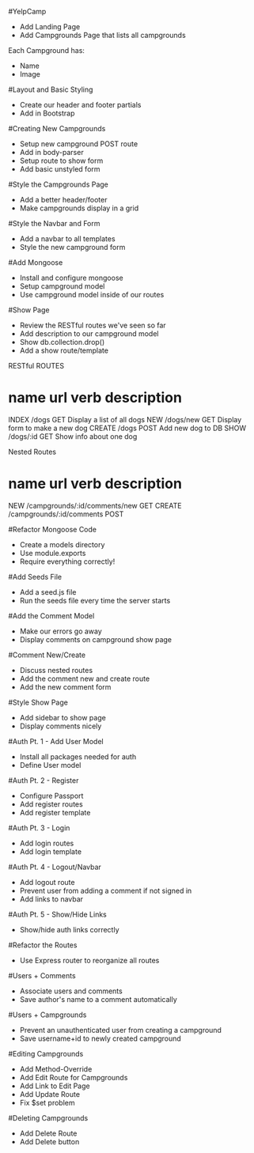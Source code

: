 #YelpCamp
* Add Landing Page
* Add Campgrounds Page that lists all campgrounds

Each Campground has:
* Name
* Image

#Layout and Basic Styling
* Create our header and footer partials
* Add in Bootstrap

#Creating New Campgrounds
* Setup new campground POST route
* Add in body-parser
* Setup route to show form
* Add basic unstyled form

#Style the Campgrounds Page
* Add a better header/footer
* Make campgrounds display in a grid

#Style the Navbar and Form
* Add a navbar to all templates
* Style the new campground form

#Add Mongoose
* Install and configure mongoose
* Setup campground model
* Use campground model inside of our routes

#Show Page
* Review the RESTful routes we've seen so far
* Add description to our campground model
* Show db.collection.drop()
* Add a show route/template

RESTful ROUTES

name 	  url		verb 	description
==========================================================
INDEX 	/dogs		GET		Display a list of all dogs
NEW 	/dogs/new  	GET		Display form to make a new dog
CREATE  /dogs		POST	Add new dog to DB
SHOW    /dogs/:id   GET		Show info about one dog

Nested Routes

name 	  url							verb 	description
==========================================================
NEW 	/campgrounds/:id/comments/new 	GET
CREATE 	/campgrounds/:id/comments		POST


#Refactor Mongoose Code
* Create a models directory
* Use module.exports
* Require everything correctly!

#Add Seeds File
* Add a seed.js file
* Run the seeds file every time the server starts

#Add the Comment Model
* Make our errors go away
* Display comments on campground show page

#Comment New/Create
* Discuss nested routes
* Add the comment new and create route
* Add the new comment form

#Style Show Page
* Add sidebar to show page
* Display comments nicely

#Auth Pt. 1 - Add User Model
* Install all packages needed for auth
* Define User model

#Auth Pt. 2 - Register
* Configure Passport
* Add register routes
* Add register template

#Auth Pt. 3 - Login
* Add login routes
* Add login template

#Auth Pt. 4 - Logout/Navbar
* Add logout route
* Prevent user from adding a comment if not signed in
* Add links to navbar

#Auth Pt. 5 - Show/Hide Links
* Show/hide auth links correctly

#Refactor the Routes
* Use Express router to reorganize all routes

#Users + Comments
* Associate users and comments
* Save author's name to a comment automatically

#Users + Campgrounds
* Prevent an unauthenticated user from creating a campground
* Save username+id to newly created campground

#Editing Campgrounds
* Add Method-Override
* Add Edit Route for Campgrounds
* Add Link to Edit Page
* Add Update Route
* Fix $set problem

#Deleting Campgrounds
* Add Delete Route
* Add Delete button